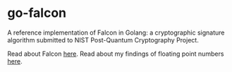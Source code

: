 # go-falcon

A reference implementation of Falcon in Golang: a cryptographic signature
algorithm submitted to NIST Post-Quantum Cryptography Project.

Read about Falcon [here](https://falcon-sign.info/).
Read about my findings of floating point numbers [here](https://docs.google.com/document/d/1-A8MN8Rta4UAGvRMVPCF7pY4Gx8urZFwtf0gn6xzjtc/edit?usp=sharing).

